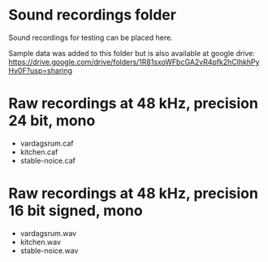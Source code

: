 # Sound recordings folder

Sound recordings for testing can be placed here.

Sample data was added to this folder but is also available at google drive:
https://drive.google.com/drive/folders/1R81sxoWFbcGA2vR4pfk2hClhkhPyHv0F?usp=sharing

# Raw recordings at 48 kHz, precision 24 bit, mono
* vardagsrum.caf
* kitchen.caf
* stable-noice.caf

# Raw recordings at 48 kHz, precision 16 bit signed, mono
* vardagsrum.wav
* kitchen.wav
* stable-noice.wav
